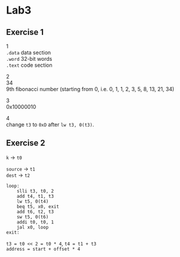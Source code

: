 # Lab3

## Exercise 1

1  
`.data` data section  
`.word` 32-bit words  
`.text` code section

2  
34  
9th fibonacci number (starting from 0, i.e. 0, 1, 1, 2, 3, 5, 8, 13, 21, 34)

3  
0x10000010

4  
change `t3` to `0xD` after `lw t3, 0(t3)`.

## Exercise 2

`k` -> `t0`

`source` -> `t1`  
`dest` -> `t2`

```
loop:
	slli t3, t0, 2
	add t4, t1, t3
	lw t5, 0(t4)
	beq t5, x0, exit
	add t6, t2, t3
	sw t5, 0(t6)
	addi t0, t0, 1
	jal x0, loop
exit:
```

`t3 = t0 << 2 = t0 * 4`, `t4 = t1 + t3`  
`address = start + offset * 4`
